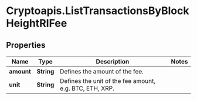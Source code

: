 # Cryptoapis.ListTransactionsByBlockHeightRIFee

## Properties

Name | Type | Description | Notes
------------ | ------------- | ------------- | -------------
**amount** | **String** | Defines the amount of the fee. | 
**unit** | **String** | Defines the unit of the fee amount, e.g. BTC, ETH, XRP. | 


